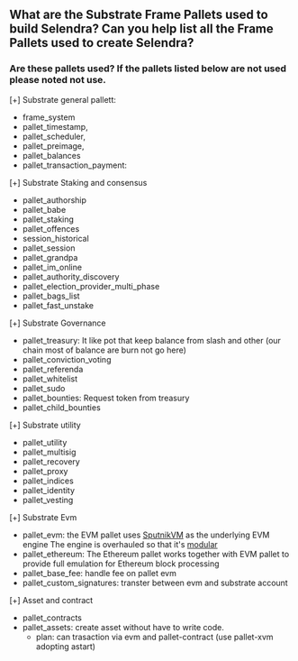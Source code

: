 ## What are the Substrate Frame Pallets used to build Selendra? Can you help list all the Frame Pallets used to create Selendra? 


### Are these pallets used? If the pallets listed below are not used please noted not use.

[+] Substrate general pallett:
  - frame_system
  - pallet_timestamp,
  - pallet_scheduler,
  - pallet_preimage,
  - pallet_balances
  -  pallet_transaction_payment: 

[+] Substrate Staking and consensus
  - pallet_authorship
  - pallet_babe
  - pallet_staking
  - pallet_offences
  - session_historical
  - pallet_session
  - pallet_grandpa
  - pallet_im_online
  - pallet_authority_discovery
  - pallet_election_provider_multi_phase
  - pallet_bags_list
  - pallet_fast_unstake
    
[+] Substrate Governance
  - pallet_treasury: It like pot that keep balance from slash and other (our chain most of balance are burn not go here)
  - pallet_conviction_voting
  - pallet_referenda
  - pallet_whitelist
  - pallet_sudo
  - pallet_bounties: Request token from treasury
  - pallet_child_bounties

[+] Substrate utility
  - pallet_utility
  - pallet_multisig
  - pallet_recovery
  - pallet_proxy
  - pallet_indices
  - pallet_identity
  - pallet_vesting

[+] Substrate Evm
  - pallet_evm: the EVM pallet uses [SputnikVM](https://github.com/rust-blockchain/evm) as the underlying EVM engine The engine is overhauled so that it's [modular](https://github.com/corepaper/evm)
  - pallet_ethereum: The Ethereum pallet works together with EVM pallet to provide full emulation for Ethereum block processing
  - pallet_base_fee: handle fee on pallet evm
  - pallet_custom_signatures: transter between evm and substrate account

[+] Asset and contract
  - pallet_contracts
  - pallet_assets: create asset without have to write code.
      - plan: can trasaction via evm and pallet-contract (use pallet-xvm adopting astart)

